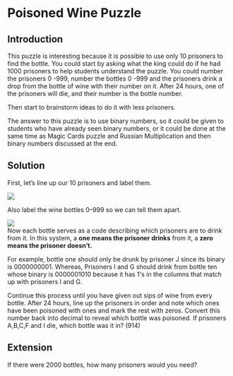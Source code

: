 # Poisoned Wine Puzzle

## Introduction
This puzzle is interesting because it is possible to use only 10 prisoners to find the bottle. You could start by asking what the king could do if he had 1000 prisoners to help students understand the puzzle. You could number the prisoners 0 -999, number the bottles 0 -999 and the prisoners drink a drop from the bottle of wine with their number on it. After 24 hours, one of the prisoners will die, and their number is the bottle number.    

Then start to brainstorm ideas to do it with less prisoners.  

The answer to this puzzle is to use binary numbers, so it could be given to students who have already seen binary numbers, or it could be done at the same time as Magic Cards puzzle and Russian Multiplication and then binary numbers discussed at the end. 


## Solution

First, let’s line up our 10 prisoners and label them.  

![](https://github.com/supportingami/sami-maths-club/blob/master/maths-club-pack/images/poisoned-wine-puzzle-2.png?raw=true) 

Also label the wine bottles 0–999 so we can tell them apart.  

![](https://github.com/supportingami/sami-maths-club/blob/master/maths-club-pack/images/poisoned-wine-puzzle-3.png?raw=true)  
Now each bottle serves as a code describing which prisoners are to drink from it. In this system, a **one means the prisoner drinks** from it, a **zero means the prisoner doesn’t.**  

For example, bottle one should only be drunk by prisoner J since its binary is 0000000001. Whereas, Prisoners I and G should drink from bottle ten whose binary is 0000001010 because it has 1's in the columns that match up with prisoners I and G.  

Continue this process until you have given out sips of wine from every bottle. After 24 hours, line up the prisoners in order and note which ones have been poisoned with ones and mark the rest with zeros. Convert this number back into decimal to reveal which bottle was poisoned.
If prisoners A,B,C,F and I die, which bottle was it in?  (914)

## Extension

If there were 2000 bottles, how many prisoners would you need?